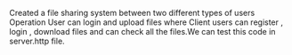 Created a file sharing system between two different types of users Operation User can login and upload files where Client users can register , login , download files and can check all the files.We can test this code in server.http file.

